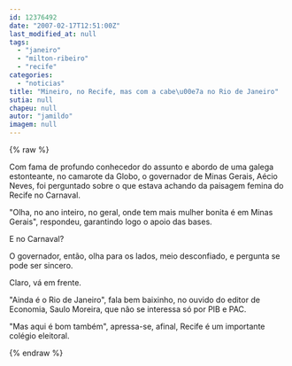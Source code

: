 ```yaml
---
id: 12376492
date: "2007-02-17T12:51:00Z"
last_modified_at: null
tags:
  - "janeiro"
  - "milton-ribeiro"
  - "recife"
categories:
  - "noticias"
title: "Mineiro, no Recife, mas com a cabe\u00e7a no Rio de Janeiro"
sutia: null
chapeu: null
autor: "jamildo"
imagem: null
---
```

{% raw %}
<p>Com fama de profundo conhecedor do assunto e abordo de uma galega estonteante, no camarote da Globo, o governador de Minas Gerais, A&eacute;cio Neves, foi perguntado sobre o que estava achando da paisagem femina do Recife no Carnaval.</p>
<p>"Olha, no ano inteiro, no geral, onde tem mais mulher bonita &eacute; em Minas Gerais", respondeu, garantindo logo o apoio das bases.</p>
<p>E no Carnaval?</p>
<p>O governador, ent&atilde;o, olha para os lados, meio desconfiado, e pergunta se pode ser sincero.</p>
<p>Claro, v&aacute; em frente.</p>
<p>"Ainda &eacute; o Rio de Janeiro", fala bem baixinho, no ouvido do editor de Economia, Saulo Moreira, que n&atilde;o se interessa s&oacute; por PIB e PAC.</p>
<p>"Mas aqui &eacute; bom tamb&eacute;m", apressa-se, afinal, Recife &eacute; um importante col&eacute;gio eleitoral.</p>
{% endraw %}